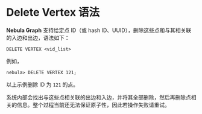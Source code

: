 # Delete Vertex 语法

**Nebula Graph** 支持给定点 ID（或 hash ID、UUID），删除这些点和与其相关联的入边和出边，语法如下：

```ngql
DELETE VERTEX <vid_list>
```

例如，

```ngql
nebula> DELETE VERTEX 121;
```

以上示例删除 ID 为 `121` 的点。

系统内部会找出与这些点相关联的出边和入边，并将其全部删除，然后再删除点相关的信息。整个过程当前还无法保证原子性，因此若操作失败请重试。
